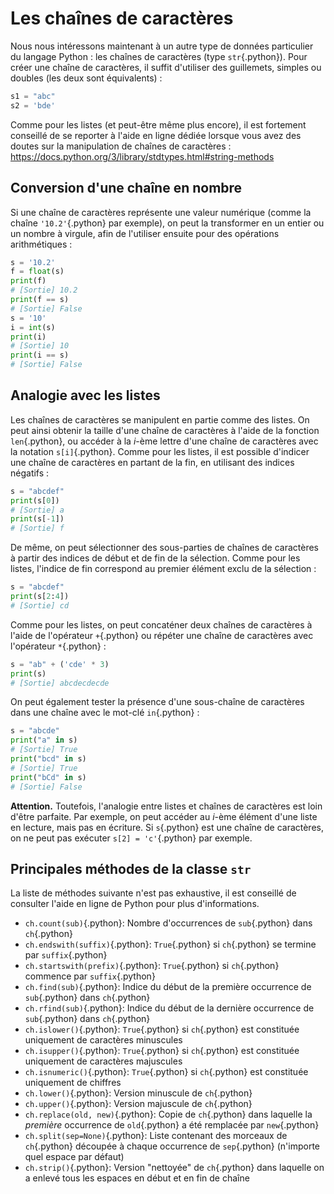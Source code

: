 # Les chaînes de caractères

Nous nous intéressons maintenant à un autre type de données particulier du langage Python : les chaînes de caractères (type `str`{.python}).
Pour créer une chaîne de caractères, il suffit d'utiliser des guillemets, simples ou doubles (les deux sont équivalents) :
```python
s1 = "abc"
s2 = 'bde'
```

Comme pour les listes (et peut-être même plus encore), il est fortement conseillé de se reporter à l'aide en ligne dédiée lorsque vous avez des doutes sur la manipulation de chaînes de caractères :
<https://docs.python.org/3/library/stdtypes.html#string-methods>

## Conversion d'une chaîne en nombre

Si une chaîne de caractères représente une valeur numérique (comme la chaîne `'10.2'`{.python} par exemple), on peut la transformer en un entier ou un nombre à virgule, afin de l'utiliser ensuite pour des opérations arithmétiques :
```python
s = '10.2'
f = float(s)
print(f)
# [Sortie] 10.2
print(f == s)
# [Sortie] False
s = '10'
i = int(s)
print(i)
# [Sortie] 10
print(i == s)
# [Sortie] False
```

## Analogie avec les listes

Les chaînes de caractères se manipulent en partie comme des listes.
On peut ainsi obtenir la taille d'une chaîne de caractères à l'aide de la fonction `len`{.python}, ou accéder à la $i$-ème lettre d'une chaîne de caractères avec la notation `s[i]`{.python}.
Comme pour les listes, il est possible d'indicer une chaîne de caractères en partant de la fin, en utilisant des indices négatifs :
```python
s = "abcdef"
print(s[0])
# [Sortie] a
print(s[-1])
# [Sortie] f
```

De même, on peut sélectionner des sous-parties de chaînes de caractères à partir des indices de début et de fin de la sélection. Comme pour les listes, l'indice de fin correspond au premier élément exclu de la sélection :
```python
s = "abcdef"
print(s[2:4])
# [Sortie] cd
```

Comme pour les listes, on peut concaténer deux chaînes de caractères à l'aide de l'opérateur `+`{.python} ou répéter une chaîne de caractères avec l'opérateur `*`{.python} :
```python
s = "ab" + ('cde' * 3)
print(s)
# [Sortie] abcdecdecde
```

On peut également tester la présence d'une sous-chaîne de caractères dans une chaîne avec le mot-clé `in`{.python} :
```python
s = "abcde"
print("a" in s)
# [Sortie] True
print("bcd" in s)
# [Sortie] True
print("bCd" in s)
# [Sortie] False
```

**Attention.**
Toutefois, l'analogie entre listes et chaînes de caractères est loin d'être parfaite.
Par exemple, on peut accéder au $i$-ème élément d'une liste en lecture, mais pas en écriture.
Si `s`{.python} est une chaîne de caractères, on ne peut pas exécuter `s[2] = 'c'`{.python} par exemple.

## Principales méthodes de la classe `str`

La liste de méthodes suivante n'est pas exhaustive, il est conseillé de consulter l'aide en ligne de Python pour plus d'informations.

* `ch.count(sub)`{.python}: Nombre d'occurrences de `sub`{.python} dans `ch`{.python}
* `ch.endswith(suffix)`{.python}: `True`{.python} si `ch`{.python} se termine par `suffix`{.python}
* `ch.startswith(prefix)`{.python}: `True`{.python} si `ch`{.python} commence par `suffix`{.python}
* `ch.find(sub)`{.python}: Indice du début de la première occurrence de `sub`{.python} dans `ch`{.python}
* `ch.rfind(sub)`{.python}: Indice du début de la dernière occurrence de `sub`{.python} dans `ch`{.python}
* `ch.islower()`{.python}: `True`{.python} si `ch`{.python} est constituée uniquement de caractères minuscules
* `ch.isupper()`{.python}: `True`{.python} si `ch`{.python} est constituée uniquement de caractères majuscules
* `ch.isnumeric()`{.python}: `True`{.python} si `ch`{.python} est constituée uniquement de chiffres
* `ch.lower()`{.python}: Version minuscule de `ch`{.python}
* `ch.upper()`{.python}: Version majuscule de `ch`{.python}
* `ch.replace(old, new)`{.python}: Copie de `ch`{.python} dans laquelle la _première_ occurrence de `old`{.python} a été remplacée par `new`{.python}
* `ch.split(sep=None)`{.python}: Liste contenant des morceaux de `ch`{.python} découpée à chaque occurrence de `sep`{.python} (n'importe quel espace par défaut)
* `ch.strip()`{.python}: Version "nettoyée" de `ch`{.python} dans laquelle on a enlevé tous les espaces en début et en fin de chaîne

